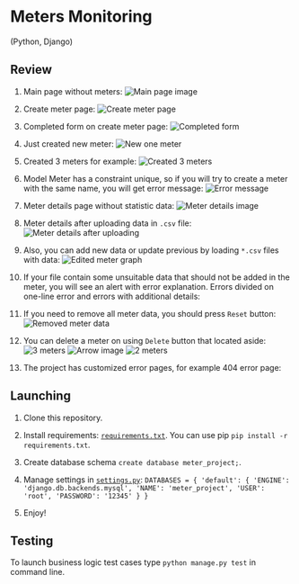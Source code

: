 # Meters Monitoring

(Python, Django)

## Review

1. Main page without meters:
   ![Main page image](./readme_imgs/1.png)

2. Create meter page:
   ![Create meter page](./readme_imgs/2.png)

3. Completed form on create meter page:
   ![Completed form](./readme_imgs/3.png)

4. Just created new meter:
   ![New one meter](./readme_imgs/4.png)

5. Created 3 meters for example:
   ![Created 3 meters](./readme_imgs/5.png)

6. Model Meter has a constraint unique, so if you will try to create a meter with the same name, you will get error
   message:
   ![Error message](./readme_imgs/6.png)

7. Meter details page without statistic data:
   ![Meter details image](./readme_imgs/7.png)

8. Meter details after uploading data in `.csv` file:
   ![Meter details after uploading](./readme_imgs/8.png)

9. Also, you can add new data or update previous by loading `*.csv` files with data:
   ![Edited meter graph](./readme_imgs/9.png)

10. If your file contain some unsuitable data that should not be added in the meter, you will see an alert with error explanation. Errors divided on one-line error and errors with additional details:

11. If you need to remove all meter data, you should press `Reset` button:
    ![Removed meter data](./readme_imgs/10.png)

12. You can delete a meter on using `Delete` button that located aside:
    ![3 meters](./readme_imgs/11.png)
    ![Arrow image](./readme_imgs/13.png)
    ![2 meters](./readme_imgs/12.png)
    
13. The project has customized error pages, for example 404 error page:


## Launching

1. Clone this repository.
2. Install requirements: [`requirements.txt`][requirements-location]. You can use pip `pip install -r requirements.txt`.
3. Create database schema `create database meter_project;`.
4. Manage settings in [`settings.py`][settings-location]:
   `DATABASES = {
   'default': {
   'ENGINE': 'django.db.backends.mysql',
   'NAME': 'meter_project',
   'USER': 'root',
   'PASSWORD': '12345' } }`
   
5. Enjoy!

## Testing

To launch business logic test cases type `python manage.py test` in command line.


[requirements-location]: ./requirements.txt

[settings-location]: ./djangoTestProject/settings.py